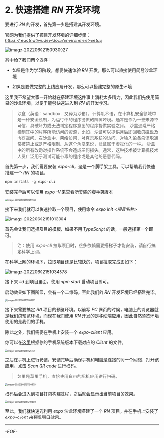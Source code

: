 # 2. 快速搭建 *RN* 开发环境

要进行 *RN* 的开发，首先第一步是搭建其开发环境。

官网为我们提供了搭建开发环境的详细步骤：*https://reactnative.dev/docs/environment-setup*

![image-20220602150930027](https://xiejie-typora.oss-cn-chengdu.aliyuncs.com/2022-06-02-070930.png)



其中给了我们两个选择：

- 如果是作为学习阶段，想要快速体验 *RN* 开发，那么可以直接使用简易沙盒环境

- 如果是要做完整的上线应用开发，那么可以搭建完整的原生环境

这里我不希望大家一开始就在搭建环境这件事上消耗太多精力，因此我们先使用简易的沙盒环境，以便于能够快速进入到 *RN* 的开发学习。

>沙盒（英语：sandbox，又译为沙箱），计算机术语，在计算机安全领域中是一种安全机制，为运行中的程序提供的隔离环境。通常是作为一些来源不可信、具破坏力或无法判定程序意图的程序提供实验之用。
>沙盒通常严格控制其中的程序所能访问的资源，比如，沙盒可以提供用后即回收的磁盘及内存空间。在沙盒中，网络访问、对真实系统的访问、对输入设备的读取通常被禁止或是严格限制。从这个角度来说，沙盒属于虚拟化的一种。
>沙盒中的所有改动对操作系统不会造成任何损失。通常，这种技术被计算机技术人员广泛用于测试可能带毒的程序或是其他的恶意代码。

首先第一步，我们需要安装 *expo-cli*，这是一个脚手架工具，可以帮助我们快速搭建一个 *RN* 的项目。

```js
npm install -g expo-cli
```

安装完毕后可以使用 *expo -V* 来查看所安装的脚手架版本

<img src="https://xiejie-typora.oss-cn-chengdu.aliyuncs.com/2022-06-02-070951.png" alt="image-20220602150951138" style="zoom:50%;" />

接下来我们就可以快速拉取一个项目，使用命令 *expo init <项目名称>*

![image-20220602151013904](https://xiejie-typora.oss-cn-chengdu.aliyuncs.com/2022-06-02-071014.png)

首先会让我们选择项目的模板，如果不用 *TypeScript* 的话，一般选择第一个即可。

>注：使用 *expo-cli* 拉取项目时，很多依赖需要搭梯子才能安装，请自行搞定科学上网。

在科学上网的环境下，拉取项目还是比较快的，项目拉取完成图如下：

![image-20220602151034878](https://xiejie-typora.oss-cn-chengdu.aliyuncs.com/2022-06-02-071035.png)

接下来 *cd* 到项目里面，使用 *npm start* 启动项目即可。

启动效果如下图所示，会有一个二维码，至此我们的 *RN* 开发环境已经搭建完毕。

<img src="https://xiejie-typora.oss-cn-chengdu.aliyuncs.com/2022-06-02-071052.png" alt="image-20220602151051871" style="zoom: 50%;" />

接下来需要搞定 *RN* 项目的预览环境。以前写 *PC* 网页的时候，电脑上的浏览器就是我们的预览环境，而现在我们使用 *RN* 开发的是移动端应用，因此自然预览环境使用的是我们的手机。

除此之外，我们需要在手机上安装一个 *expo-client* 应用。

你可以在[这里](https://expo.dev/tools)根据你的手机系统版本下载对应的 *Client* 的文件。

<img src="https://xiejie-typora.oss-cn-chengdu.aliyuncs.com/2022-06-02-071125.png" alt="image-20220602151125112" style="zoom:50%;" />

之后在手机上进行安装，安装完毕后确保手机和电脑是连接的同一个网络，打开该应用，点击 *Scan QR code* 进行扫码。

>如果是苹果手机，直接使用自带的相机应用进行扫码。

<img src="https://xiejie-typora.oss-cn-chengdu.aliyuncs.com/2022-06-02-071151.png" alt="image-20220602151150979" style="zoom:50%;" />

扫码后会进入到项目打包构建过程，之后就会显示出当前项目的效果。

<img src="https://xiejie-typora.oss-cn-chengdu.aliyuncs.com/2022-06-02-071211.png" alt="image-20220602151210602" style="zoom:50%;" />

至此，我们就快速的利用 *expo* 沙盒环境搭建了一个 *RN* 项目，并在手机上安装了 *expo-client* 来预览项目效果。

---

-*EOF*-

